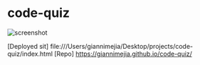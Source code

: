# code-quiz
![screenshot](https://user-images.githubusercontent.com/101169251/164702590-2cedd296-25b1-4e13-8a7c-f7d2370f17f7.jpg)



[Deployed sit] file:///Users/giannimejia/Desktop/projects/code-quiz/index.html
[Repo] https://giannimejia.github.io/code-quiz/
